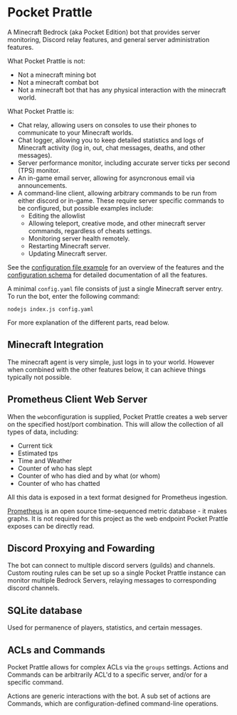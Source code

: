 # Pocket Prattle

A Minecraft Bedrock (aka Pocket Edition) bot that provides server monitoring, Discord relay features, and general server administration features.

What Pocket Prattle is not:

 - Not a minecraft mining bot
 - Not a minecraft combat bot
 - Not a minecraft bot that has any physical interaction with the minecraft world.

 What Pocket Prattle is:

  - Chat relay, allowing users on consoles to use their phones to communicate to your Minecraft worlds.
  - Chat logger, allowing you to keep detailed statistics and logs of Minecraft activity (log in, out, chat messages, deaths, and other messages).
  - Server performance monitor, including accurate server ticks per second (TPS) monitor.
  - An in-game email server, allowing for asyncronous email via announcements.
  - A command-line client, allowing arbitrary commands to be run from either discord or in-game. These require server specific commands to be configured, but possible examples include:
      - Editing the allowlist
      - Allowing teleport, creative mode, and other minecraft server commands, regardless of cheats settings.
      - Monitoring server health remotely.
      - Restarting Minecraft server.
      - Updating Minecraft server.

See the [configuration file example](config-example.yaml) for an overview of the features and the [configuration schema](data/config_schema.yaml) for detailed documentation of all the features. 

A minimal `config.yaml` file consists of just a single Minecraft server entry. To run the bot, enter the following command:

```
nodejs index.js config.yaml
```

For more explanation of the different parts, read below.

## Minecraft Integration

The minecraft agent is very simple, just logs in to your world. However when combined with the other features below, it can achieve things typically not possible.

## Prometheus Client Web Server

When the `web`configuration is supplied, Pocket Prattle creates a web server on the specified host/port combination. This will allow the collection of all types of data, including:

 - Current tick
 - Estimated tps
 - Time and Weather
 - Counter of who has slept
 - Counter of who has died and by what (or whom)
 - Counter of who has chatted

All this data is exposed in a text format designed for Prometheus ingestion.

[Prometheus](https://prometheus.io/) is an open source time-sequenced metric database - it makes graphs. It is not required for this project as the web endpoint Pocket Prattle exposes can be directly read.

## Discord Proxying and Fowarding

The bot can connect to multiple discord servers (guilds) and channels. Custom routing rules can be set up so a single Pocket Prattle instance can monitor multiple Bedrock Servers, relaying messages to corresponding discord channels.

## SQLite database

Used for permanence of players, statistics, and certain messages.

## ACLs and Commands

Pocket Prattle allows for complex ACLs via the `groups` settings. Actions and Commands can be arbitrarily ACL'd to a specific server, and/or for a specific command.

Actions are generic interactions with the bot. A sub set of actions are Commands, which are configuration-defined command-line operations.